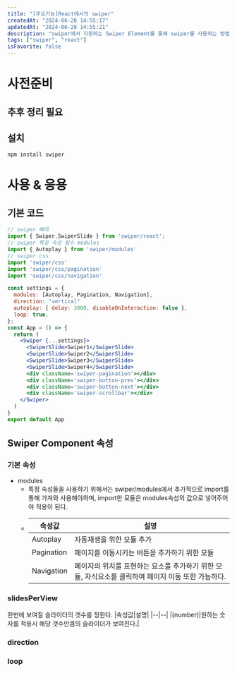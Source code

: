 ```yaml
---
title: "[주요기능]React에서의 swiper"
createdAt: "2024-06-28 14:55:17"
updatedAt: "2024-06-28 14:55:21"
description: "swiper에서 지원하는 Swiper Element를 통해 swiper를 사용하는 방법에 대한 정리"
tags: ["swiper", "react"]
isFavorite: false
---
```


# 사전준비

## 추후 정리 필요

## 설치

```npm
npm install swiper
```

# 사용 & 응용

## 기본 코드

```jsx
// swiper 뼈대
import { Swiper,SwiperSlide } from 'swiper/react';
// swiper 특정 속성 필수 modules
import { Autoplay } from 'swiper/modules'
// swiper css
import 'swiper/css'
import 'swiper/css/pagination'
import 'swiper/css/navigation'

const settings = {
  modules: [Autoplay, Pagination, Navigation],
  direction: "vertical"
  autoplay: { delay: 3000, disableOnInteraction: false },
  loop: true,
};
const App = () => {
  return (
    <Swiper {...settings}>
      <SwiperSlide>Swiper1</SwiperSlide>
      <SwiperSlide>Swiper2</SwiperSlide>
      <SwiperSlide>Swiper3</SwiperSlide>
      <SwiperSlide>Swiper4</SwiperSlide>
      <div className='swiper-pagination'></div>
      <div className='swiper-button-prev'></div>
      <div className='swiper-button-next'></div>
      <div className='swiper-scrollbar'></div>
    </Swiper>
  )
}
export default App
```

## Swiper Component 속성

### 기본 속성

- modules
  - 특정 속성들을 사용하기 위해서는 swiper/modules에서 추가적으로 import를 통해 가져와 사용해야하며, import한 모듈은 modules속성의 값으로 넣어주어야 적용이 된다.
  - | 속성값     | 설명                                                                                               |
    | ---------- | -------------------------------------------------------------------------------------------------- |
    | Autoplay   | 자동재생을 위한 모듈 추가                                                                          |
    | Pagination | 페이지를 이동시키는 버튼을 추가하기 위한 모듈                                                      |
    | Navigation | 페이지의 위치를 표현하는 요소를 추가하기 위한 모듈, 자식요소를 클릭하여 페이지 이동 또한 가능하다. |

### slidesPerView

한번에 보여질 슬라이더의 갯수를 정한다.
|속성값|설명|
|--|--|
|(number)|원하는 숫자를 적용시 해당 갯수만큼의 슬라이더가 보여진다.|

### direction

### loop

##
